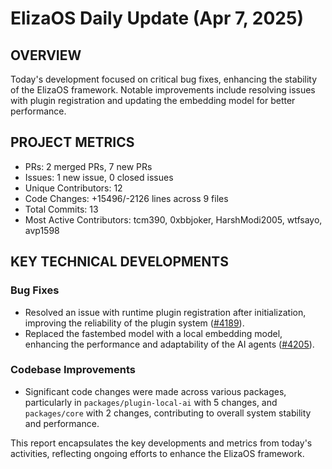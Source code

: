 # ElizaOS Daily Update (Apr 7, 2025)

## OVERVIEW 
Today's development focused on critical bug fixes, enhancing the stability of the ElizaOS framework. Notable improvements include resolving issues with plugin registration and updating the embedding model for better performance.

## PROJECT METRICS
- PRs: 2 merged PRs, 7 new PRs
- Issues: 1 new issue, 0 closed issues
- Unique Contributors: 12
- Code Changes: +15496/-2126 lines across 9 files
- Total Commits: 13
- Most Active Contributors: tcm390, 0xbbjoker, HarshModi2005, wtfsayo, avp1598

## KEY TECHNICAL DEVELOPMENTS

### Bug Fixes
- Resolved an issue with runtime plugin registration after initialization, improving the reliability of the plugin system ([#4189](https://github.com/elizaos/eliza/pull/4189)).
- Replaced the fastembed model with a local embedding model, enhancing the performance and adaptability of the AI agents ([#4205](https://github.com/elizaos/eliza/pull/4205)).

### Codebase Improvements
- Significant code changes were made across various packages, particularly in `packages/plugin-local-ai` with 5 changes, and `packages/core` with 2 changes, contributing to overall system stability and performance. 

This report encapsulates the key developments and metrics from today's activities, reflecting ongoing efforts to enhance the ElizaOS framework.